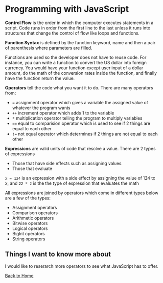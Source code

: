 # Programming with JavaScript

**Control Flow** is the order in which the computer executes statements in a script. Code runs in order from the first line to the last unless it runs into structures that change the control of flow like loops and functions.

**Function Syntax** is defined by the function keyword, name and then a pair of parenthesis where parameters are filled.

Functions are used so the developer does not have to reuse code. For instance, you can write a function to convert the US dollar into foreign currency. You would have your function except user input of a dollar amount, do the math of the conversion rates inside the function, and finally have the function return the value.

**Operators** tell the code what you want it to do.  There are many operators from:

- `=`   assignment operator which gives a variable the assigned value of whatever the program wants
- `++`  increment operator which adds 1 to the variable
- `*`   multiplication operator telling the program to multiply variables
- `==`  equal to comparision operator which is used to see if 2 things are equal to each other
- `!=`  not equal operator which determines if 2 things are not equal to each other

**Expressions** are valid units of code that resolve a value. There are 2 types of expressions

- Those that have side effects such as assigning values
- Those that evaluate

`x = 124` is an expression with a side effect by assigning the value of 124 to x, and
`22 * 2` is the the type of expression that evaluates the math

All expressions are joined by operators which come in different types below are a few of the types:

- Assignment operators
- Comparison operators
- Arithmetic operators
- Bitwise operators
- Logical operators
- BigInt operators
- String operators

## Things I want to know more about

I would like to reserarch more operators to see what JavaScript has to offer.

[Back to Home](../README.md)
